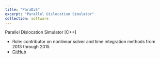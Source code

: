 ```yaml
---
title: "ParaDiS"
excerpt: "Parallel Dislocation Simulator"
collection: software
---
```


Parallel Dislocation Simulator [C++]

* Role: contributor on nonlinear solver and time integration methods from 2013 through 2015
* [GitHub](https://github.com/LLNL/ParaDiS)
